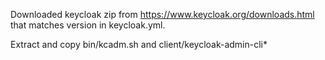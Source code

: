Downloaded keycloak zip from https://www.keycloak.org/downloads.html
that matches version in keycloak.yml. 

Extract and copy bin/kcadm.sh and client/keycloak-admin-cli*